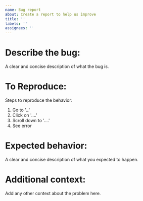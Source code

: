 ```yaml
---
name: Bug report
about: Create a report to help us improve
title: ''
labels: ''
assignees: ''
---
```


# Describe the bug:
A clear and concise description of what the bug is.

# To Reproduce:
Steps to reproduce the behavior:
1. Go to '...'
2. Click on '....'
3. Scroll down to '....'
4. See error

# Expected behavior:
A clear and concise description of what you expected to happen.

# Additional context:
Add any other context about the problem here.
